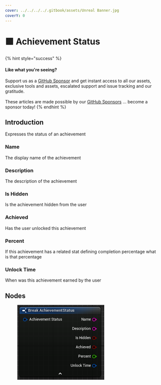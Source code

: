 ```yaml
---
cover: ../../../../.gitbook/assets/Unreal Banner.jpg
coverY: 0
---
```


# 🟩 Achievement Status

{% hint style="success" %}
#### Like what you're seeing?

Support us as a [GitHub Sponsor](../../../../become-a-sponsor/) and get instant access to all our assets, exclusive tools and assets, escalated support and issue tracking and our gratitude.\
\
These articles are made possible by our [GitHub Sponsors](../../../../become-a-sponsor/) ... become a sponsor today!
{% endhint %}

## Introduction

Expresses the status of an achievement

### Name

The display name of the achievement

### Description

The description of the achievement&#x20;

### Is Hidden

Is the achievement hidden from the user

### Achieved

Has the user unlocked this achievement

### Percent

If this achievement has a related stat defining completion percentage what is that percentage

### Unlock Time

When was this achievement earned by the user

## Nodes

<figure><img src="../../../../.gitbook/assets/image (318).png" alt=""><figcaption></figcaption></figure>
